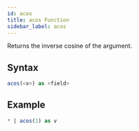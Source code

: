 ```yaml
---
id: acos
title: acos Function
sidebar_label: acos
---
```


Returns the inverse cosine of the argument.

## Syntax

```sql
acos(<x>) as <field>
```

## Example

```sql
* | acos(1) as v
```
